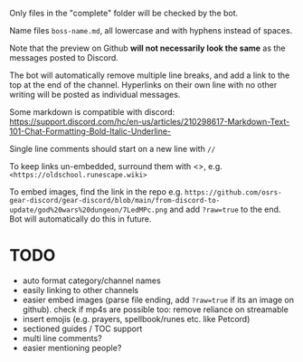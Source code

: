Only files in the "complete" folder will be checked by the bot.

Name files `boss-name.md`, all lowercase and with hyphens instead of spaces.

Note that the preview on Github **will not necessarily look the same** as the messages posted to Discord.

The bot will automatically remove multiple line breaks, and add a link to the top at the end of the channel. Hyperlinks on their own line with no other writing will be posted as individual messages. 

Some markdown is compatible with discord: https://support.discord.com/hc/en-us/articles/210298617-Markdown-Text-101-Chat-Formatting-Bold-Italic-Underline-

Single line comments should start on a new line with `// `

To keep links un-embedded, surround them with <>, e.g. `<https://oldschool.runescape.wiki>`

To embed images, find the link in the repo e.g. `https://github.com/osrs-gear-discord/gear-discord/blob/main/from-discord-to-update/god%20wars%20dungeon/7LedMPc.png` and add `?raw=true` to the end. Bot will automatically do this in future.

# TODO
- auto format category/channel names
- easily linking to other channels
- easier embed images (parse file ending, add `?raw=true` if its an image on github). check if mp4s are possible too: remove reliance on streamable
- insert emojis (e.g. prayers, spellbook/runes etc. like Petcord)
- sectioned guides / TOC support
- multi line comments?
- easier mentioning people?
